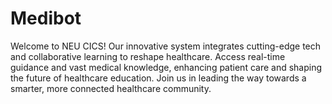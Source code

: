 # Medibot
 Welcome to NEU CICS! Our innovative system integrates cutting-edge tech and collaborative learning to reshape healthcare. Access real-time guidance and vast medical knowledge, enhancing patient care and shaping the future of healthcare education. Join us in leading the way towards a smarter, more connected healthcare community.
